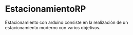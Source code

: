 # EstacionamientoRP
Estacionamiento con arduino consiste en la realización de un estacionamiento moderno con varios objetivos.
